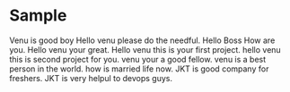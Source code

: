 # Sample
Venu is good boy 
Hello venu please do the needful.
Hello Boss How are you.
Hello venu your great.
Hello venu this is your first project.
hello venu this is second project for you.
venu your a good fellow.
venu is a best person in the world.
how is married life now.
JKT is good company for freshers. 
JKT is very helpul to devops guys.
